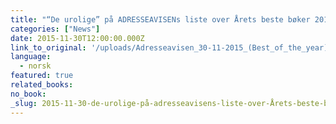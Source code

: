 ```yaml
---
title: "“De urolige” på ADRESSEAVISENs liste over Årets beste bøker 2015"
categories: ["News"]
date: 2015-11-30T12:00:00.000Z
link_to_original: '/uploads/Adresseavisen_30-11-2015_(Best_of_the_year).pdf'
language:
  - norsk
featured: true
related_books:
no_book:
_slug: 2015-11-30-de-urolige-på-adresseavisens-liste-over-Årets-beste-bøker-2015
---
```


